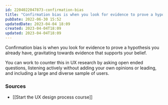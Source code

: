 ```yaml
---
id: 2204022047873-confirmation-bias
title: "Confirmation bias is when you look for evidence to prove a hypothesis you already have"
pubDate: 2022-06-30 15:52
updatedDate: 2023-04-04 18:09
created: 2023-04-04T18:09
updated: 2023-04-04T18:09
---
```


Confirmation bias is when you look for evidence to prove a hypothesis you already have, gravitating towards evidence that supports your belief.

You can work to counter this in UX research by asking open ended questions, listening actively without adding your own opinions or leading, and including a large and diverse sample of users.

### Sources

- [[Start the UX design process course]]
